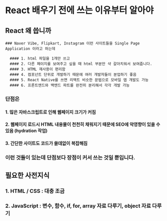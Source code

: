 # React 배우기 전에 쓰는 이유부터 알아야

  ## React 왜 씁니까

    ### Naver Vibe, Flipkart, Instagram 이런 사이트들을 Single Page Application 이라고 하는데

      #### 1. html 파일을 1개만 쓰고
      #### 2. 다른 페이지를 보여주고 싶을 때 html 부분만 샥 갈아치워서 보여줍니다.
      #### 3. HTML 재사용이 편리함
      #### 4. 컴포넌트 단위로 개발하기 때문에 여러 개발자들이 분업하기 좋음
      #### 5. React Native를 쓰면 리액트 비슷한 문법으로 모바일 앱 개발도 가능
      #### 6. 프론트엔드와 백엔드 파트를 완전히 분리해서 각각 개발 가능

### 단점은

#### 1. 많은 자바스크립트로 인해 웹페이지 크기가 커짐
#### 2. 웹페이지 로드시 HTML 내용물이 천천히 채워지기 때문에 SEO에 악영향이 있을 수 있음 (hydration 작업)
#### 3. 간단한 사이트도 코드가 쓸데없이 복잡해짐

### 이런 것들이 있는데 단점보다 장점이 커서 쓰는 것일 뿐입니다.

## 필요한 사전지식

### 1. HTML / CSS : 대충 조금
### 2. JavaScript : 변수, 함수, if, for, array 자료 다루기, object 자료 다루기
